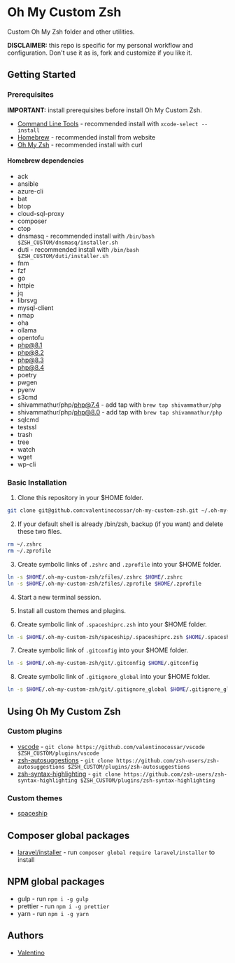 # Oh My Custom Zsh

Custom Oh My Zsh folder and other utilities.

**DISCLAIMER:** this repo is specific for my personal workflow and configuration. Don't use it as is, fork and customize if you like it.

## Getting Started

### Prerequisites

**IMPORTANT:** install prerequisites before install Oh My Custom Zsh.

- [Command Line Tools](https://developer.apple.com/xcode/features) - recommended install with `xcode-select --install`
- [Homebrew](https://brew.sh/index_it.html) - recommended install from website
- [Oh My Zsh](https://github.com/robbyrussell/oh-my-zsh) - recommended install with curl

#### Homebrew dependencies

- ack
- ansible
- azure-cli
- bat
- btop
- cloud-sql-proxy
- composer
- ctop
- dnsmasq - recommended install with `/bin/bash $ZSH_CUSTOM/dnsmasq/installer.sh`
- duti - recommended install with `/bin/bash $ZSH_CUSTOM/duti/installer.sh`
- fnm
- fzf
- go
- httpie
- jq
- librsvg
- mysql-client
- nmap
- oha
- ollama
- opentofu
- php@8.1
- php@8.2
- php@8.3
- php@8.4
- poetry
- pwgen
- pyenv
- s3cmd
- shivammathur/php/php@7.4 - add tap with `brew tap shivammathur/php`
- shivammathur/php/php@8.0 - add tap with `brew tap shivammathur/php`
- sqlcmd
- testssl
- trash
- tree
- watch
- wget
- wp-cli

### Basic Installation

1. Clone this repository in your \$HOME folder.

```sh
git clone git@github.com:valentinocossar/oh-my-custom-zsh.git ~/.oh-my-custom-zsh
```

2. If your default shell is already /bin/zsh, backup (if you want) and delete these two files.

```sh
rm ~/.zshrc
rm ~/.zprofile
```

3. Create symbolic links of `.zshrc` and `.zprofile` into your \$HOME folder.

```sh
ln -s $HOME/.oh-my-custom-zsh/zfiles/.zshrc $HOME/.zshrc
ln -s $HOME/.oh-my-custom-zsh/zfiles/.zprofile $HOME/.zprofile
```

4. Start a new terminal session.

5. Install all custom themes and plugins.

6. Create symbolic link of `.spaceshiprc.zsh` into your \$HOME folder.

```sh
ln -s $HOME/.oh-my-custom-zsh/spaceship/.spaceshiprc.zsh $HOME/.spaceshiprc.zsh
```

7. Create symbolic link of `.gitconfig` into your \$HOME folder.

```sh
ln -s $HOME/.oh-my-custom-zsh/git/.gitconfig $HOME/.gitconfig
```

8. Create symbolic link of `.gitignore_global` into your \$HOME folder.

```sh
ln -s $HOME/.oh-my-custom-zsh/git/.gitignore_global $HOME/.gitignore_global
```

## Using Oh My Custom Zsh

### Custom plugins

- [vscode](https://github.com/valentinocossar/vscode) - `git clone https://github.com/valentinocossar/vscode $ZSH_CUSTOM/plugins/vscode`
- [zsh-autosuggestions](https://github.com/zsh-users/zsh-autosuggestions) - `git clone https://github.com/zsh-users/zsh-autosuggestions $ZSH_CUSTOM/plugins/zsh-autosuggestions`
- [zsh-syntax-highlighting](https://github.com/zsh-users/zsh-syntax-highlighting) - `git clone https://github.com/zsh-users/zsh-syntax-highlighting $ZSH_CUSTOM/plugins/zsh-syntax-highlighting`

### Custom themes

- [spaceship](https://github.com/denysdovhan/spaceship-zsh-theme)

## Composer global packages

- [laravel/installer](https://laravel.com/docs/8.x/installation) - run `composer global require laravel/installer` to install

## NPM global packages

- gulp - run `npm i -g gulp`
- prettier - run `npm i -g prettier`
- yarn - run `npm i -g yarn`

## Authors

- [Valentino](https://github.com/valentinocossar)
